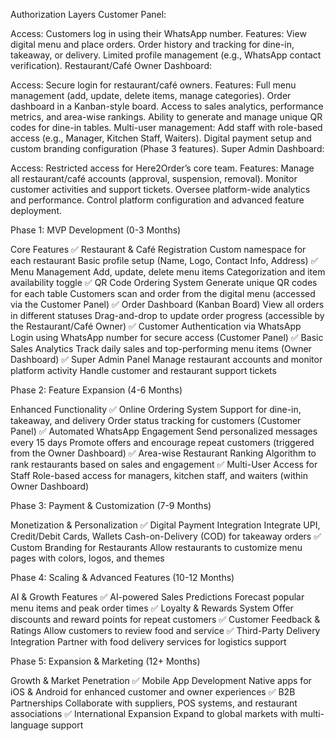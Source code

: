Authorization Layers
Customer Panel:

Access: Customers log in using their WhatsApp number.
Features:
View digital menu and place orders.
Order history and tracking for dine-in, takeaway, or delivery.
Limited profile management (e.g., WhatsApp contact verification).
Restaurant/Café Owner Dashboard:

Access: Secure login for restaurant/café owners.
Features:
Full menu management (add, update, delete items, manage categories).
Order dashboard in a Kanban-style board.
Access to sales analytics, performance metrics, and area-wise rankings.
Ability to generate and manage unique QR codes for dine-in tables.
Multi-user management: Add staff with role-based access (e.g., Manager, Kitchen Staff, Waiters).
Digital payment setup and custom branding configuration (Phase 3 features).
Super Admin Dashboard:

Access: Restricted access for Here2Order’s core team.
Features:
Manage all restaurant/café accounts (approval, suspension, removal).
Monitor customer activities and support tickets.
Oversee platform-wide analytics and performance.
Control platform configuration and advanced feature deployment.

Phase 1: MVP Development (0-3 Months)

Core Features
✅ Restaurant & Café Registration
Custom namespace for each restaurant
Basic profile setup (Name, Logo, Contact Info, Address)
✅ Menu Management
Add, update, delete menu items
Categorization and item availability toggle
✅ QR Code Ordering System
Generate unique QR codes for each table
Customers scan and order from the digital menu (accessed via the Customer Panel)
✅ Order Dashboard (Kanban Board)
View all orders in different statuses
Drag-and-drop to update order progress (accessible by the Restaurant/Café Owner)
✅ Customer Authentication via WhatsApp
Login using WhatsApp number for secure access (Customer Panel)
✅ Basic Sales Analytics
Track daily sales and top-performing menu items (Owner Dashboard)
✅ Super Admin Panel
Manage restaurant accounts and monitor platform activity
Handle customer and restaurant support tickets

Phase 2: Feature Expansion (4-6 Months)

Enhanced Functionality
✅ Online Ordering System
Support for dine-in, takeaway, and delivery
Order status tracking for customers (Customer Panel)
✅ Automated WhatsApp Engagement
Send personalized messages every 15 days
Promote offers and encourage repeat customers (triggered from the Owner Dashboard)
✅ Area-wise Restaurant Ranking
Algorithm to rank restaurants based on sales and engagement
✅ Multi-User Access for Staff
Role-based access for managers, kitchen staff, and waiters (within Owner Dashboard)

Phase 3: Payment & Customization (7-9 Months)

Monetization & Personalization
✅ Digital Payment Integration
Integrate UPI, Credit/Debit Cards, Wallets
Cash-on-Delivery (COD) for takeaway orders
✅ Custom Branding for Restaurants
Allow restaurants to customize menu pages with colors, logos, and themes

Phase 4: Scaling & Advanced Features (10-12 Months)

AI & Growth Features
✅ AI-powered Sales Predictions
Forecast popular menu items and peak order times
✅ Loyalty & Rewards System
Offer discounts and reward points for repeat customers
✅ Customer Feedback & Ratings
Allow customers to review food and service
✅ Third-Party Delivery Integration
Partner with food delivery services for logistics support

Phase 5: Expansion & Marketing (12+ Months)

Growth & Market Penetration
✅ Mobile App Development
Native apps for iOS & Android for enhanced customer and owner experiences
✅ B2B Partnerships
Collaborate with suppliers, POS systems, and restaurant associations
✅ International Expansion
Expand to global markets with multi-language support

